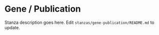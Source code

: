 # Gene / Publication

Stanza description goes here. Edit `stanzas/gene-publication/README.md` to update.
